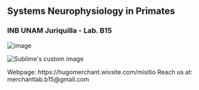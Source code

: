 ## Systems Neurophysiology in Primates 
### INB UNAM Juriquilla - Lab. B15


![image](https://user-images.githubusercontent.com/78177589/187797390-894e8f04-60c7-48f6-ae61-c90f3986dcd8.png)

  <img src="[https://github.com/waldyr/Sublime-Installer/blob/master/sublime_text.png](https://user-images.githubusercontent.com/78177589/187797967-75cd8e18-4caa-452f-9aef-d22577d06e0a.png)?raw=true" alt="Sublime's custom image"/>
</p>
Webpage: https://hugomerchant.wixsite.com/misitio  
Reach us at: merchantlab.b15@gmail.com
